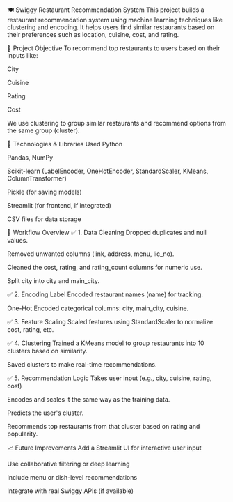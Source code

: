🍽️ Swiggy Restaurant Recommendation System
This project builds a restaurant recommendation system using machine learning techniques like clustering and encoding. It helps users find similar restaurants based on their preferences such as location, cuisine, cost, and rating.

📌 Project Objective
To recommend top restaurants to users based on their inputs like:

City

Cuisine

Rating

Cost

We use clustering to group similar restaurants and recommend options from the same group (cluster).

🧰 Technologies & Libraries Used
Python

Pandas, NumPy

Scikit-learn (LabelEncoder, OneHotEncoder, StandardScaler, KMeans, ColumnTransformer)

Pickle (for saving models)

Streamlit (for frontend, if integrated)

CSV files for data storage

🧪 Workflow Overview
✅ 1. Data Cleaning
Dropped duplicates and null values.

Removed unwanted columns (link, address, menu, lic_no).

Cleaned the cost, rating, and rating_count columns for numeric use.

Split city into city and main_city.

✅ 2. Encoding
Label Encoded restaurant names (name) for tracking.

One-Hot Encoded categorical columns: city, main_city, cuisine.

✅ 3. Feature Scaling
Scaled features using StandardScaler to normalize cost, rating, etc.

✅ 4. Clustering
Trained a KMeans model to group restaurants into 10 clusters based on similarity.

Saved clusters to make real-time recommendations.

✅ 5. Recommendation Logic
Takes user input (e.g., city, cuisine, rating, cost)

Encodes and scales it the same way as the training data.

Predicts the user's cluster.

Recommends top restaurants from that cluster based on rating and popularity.

📈 Future Improvements
Add a Streamlit UI for interactive user input

Use collaborative filtering or deep learning

Include menu or dish-level recommendations

Integrate with real Swiggy APIs (if available)

